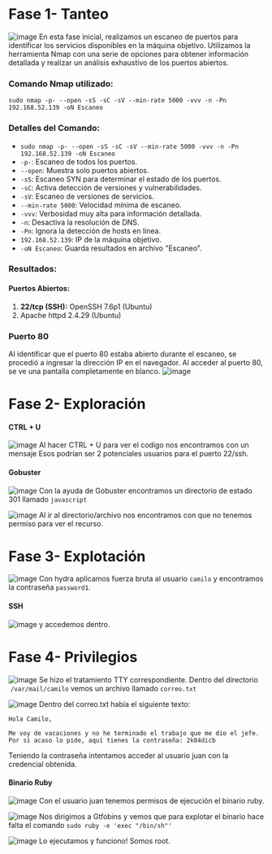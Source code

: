 # Fase 1- Tanteo
![image](https://github.com/haw441kings/DockerLabsWriteUps/assets/136659799/a063e71f-8d4f-49aa-b928-a62d05a2af79)
En esta fase inicial, realizamos un escaneo de puertos para identificar los servicios disponibles en la máquina objetivo. Utilizamos la herramienta Nmap con una serie de opciones para obtener información detallada y realizar un análisis exhaustivo de los puertos abiertos.
### Comando Nmap utilizado:

`sudo nmap -p- --open -sS -sC -sV --min-rate 5000 -vvv -n -Pn 192.168.52.139 -oN Escaneo`

### Detalles del Comando:

- `sudo nmap -p- --open -sS -sC -sV --min-rate 5000 -vvv -n -Pn 192.168.52.139 -oN Escaneo`
- `-p-`: Escaneo de todos los puertos.
- `--open`: Muestra solo puertos abiertos.
- `-sS`: Escaneo SYN para determinar el estado de los puertos.
- `-sC`: Activa detección de versiones y vulnerabilidades.
- `-sV`: Escaneo de versiones de servicios.
- `--min-rate 5000`: Velocidad mínima de escaneo.
- `-vvv`: Verbosidad muy alta para información detallada.
- `-n`: Desactiva la resolución de DNS.
- `-Pn`: Ignora la detección de hosts en línea.
- `192.168.52.139`: IP de la máquina objetivo.
- `-oN Escaneo`: Guarda resultados en archivo "Escaneo".

### Resultados:

#### Puertos Abiertos:

1. **22/tcp (SSH):** OpenSSH 7.6p1 (Ubuntu)
2. Apache httpd 2.4.29 (Ubuntu)
### Puerto 80
Al identificar que el puerto 80 estaba abierto durante el escaneo, se procedió a ingresar la dirección IP en el navegador. Al acceder al puerto 80, se ve una pantalla completamente en blanco.
![image](https://github.com/haw441kings/DockerLabsWriteUps/assets/136659799/f547dda7-2af3-48d2-be75-e57b18dce610)

# Fase 2- Exploración

#### CTRL + U
![image](https://github.com/haw441kings/DockerLabsWriteUps/assets/136659799/3830b676-1d2f-42ac-ac8b-c56023f152f1)
Al hacer CTRL + U para ver el codigo nos encontramos con un mensaje <!-- De : Juan Para: Camilo , te he dejado un correo es importante... -->
Esos podrían ser 2 potenciales usuarios para el puerto 22/ssh.

#### Gobuster
![image](https://github.com/haw441kings/DockerLabsWriteUps/assets/136659799/8a49adb6-65d4-4201-bcc0-0478558b5126)
Con la ayuda de Gobuster encontramos un directorio de estado 301 llamado `javascript`

![image](https://github.com/haw441kings/DockerLabsWriteUps/assets/136659799/2b0c2887-288d-4306-bb36-8408a2ab678b)
Al ir al directorio/archivo nos encontramos con que no tenemos permiso para ver el recurso.

# Fase 3- Explotación
![image](https://github.com/haw441kings/DockerLabsWriteUps/assets/136659799/59211256-842a-472c-8d78-ed6d89fe3166)
Con hydra aplicamos fuerza bruta al usuario `camilo` y encontramos la contraseña `password1`.

#### SSH
![image](https://github.com/haw441kings/DockerLabsWriteUps/assets/136659799/860fa0a6-8339-441e-b50f-c2f6b966b1d8)
y accedemos dentro.

# Fase 4- Privilegios
![image](https://github.com/haw441kings/DockerLabsWriteUps/assets/136659799/da17f24d-3728-4538-8d9c-e70bb9a26ce9)
Se hizo el tratamiento TTY correspondiente.
Dentro del directorio  `/var/mail/camilo` vemos un archivo llamado `correo.txt` 

![image](https://github.com/haw441kings/DockerLabsWriteUps/assets/136659799/eb2d7123-ccb4-4dc1-a479-7efd80c6e117)
Dentro del correo.txt había el siguiente texto: 
```
Hola Camilo,

Me voy de vacaciones y no he terminado el trabajo que me dio el jefe. Por si acaso lo pide, aquí tienes la contraseña: 2k84dicb
```

Teniendo la contraseña intentamos acceder al usuario juan con la credencial obtenida.

#### Binario Ruby
![image](https://github.com/haw441kings/DockerLabsWriteUps/assets/136659799/ffc3fb4d-8bf4-49b1-935a-45f79693588f)
Con el usuario juan tenemos permisos de ejecución el binario ruby.

![image](https://github.com/haw441kings/DockerLabsWriteUps/assets/136659799/16092bbc-2820-4b5c-a0f5-abe46cace0e3)
Nos dirigimos a Gtfobins y vemos que para explotar el binario hace falta el comando 
`sudo ruby -e 'exec "/bin/sh"'`

![image](https://github.com/haw441kings/DockerLabsWriteUps/assets/136659799/c4b1605f-0b73-461b-a3f7-44bbc5eeca58)
Lo ejecutamos y funciono! Somos root.
